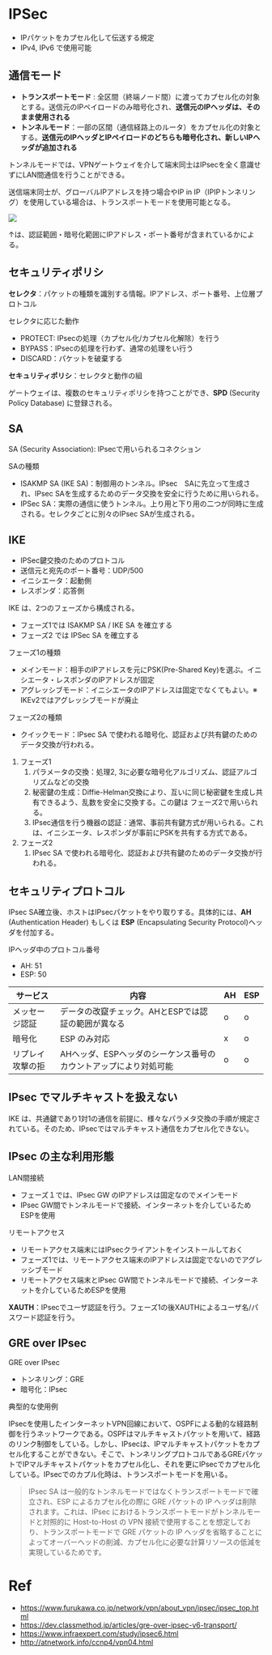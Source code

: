 # IPSec

- IPパケットをカプセル化して伝送する規定
- IPv4, IPv6 で使用可能

## 通信モード

- **トランスポートモード** : 全区間（終端ノード間）に渡ってカプセル化の対象とする。送信元のIPペイロードのみ暗号化され、**送信元のIPヘッダは、そのまま使用される**
- **トンネルモード**：一部の区間（通信経路上のルータ）をカプセル化の対象とする。**送信元のIPヘッダとIPペイロードのどちらも暗号化され、新しいIPヘッダが追加される**

トンネルモードでは、VPNゲートウェイを介して端末同士はIPsecを全く意識せずにLAN間通信を行うことができる。

送信端末同士が、グローバルIPアドレスを持つ場合やIP in IP（IPIPトンネリング）を使用している場合は、トランスポートモードを使用可能となる。

![](http://atnetwork.info/ccnp4/vpn0407.jpg)

↑は、認証範囲・暗号化範囲にIPアドレス・ポート番号が含まれているかによる。

## セキュリティポリシ

**セレクタ**：パケットの種類を識別する情報。IPアドレス、ポート番号、上位層プロトコル

セレクタに応じた動作

- PROTECT: IPsecの処理（カプセル化/カプセル化解除）を行う
- BYPASS：IPsecの処理を行わず、通常の処理をい行う
- DISCARD：パケットを破棄する

**セキュリティポリシ**：セレクタと動作の組

ゲートウェイは、複数のセキュリティポリシを持つことができ、**SPD** (Security Policy Database) に登録される。

## SA

SA (Security Association): IPsecで用いられるコネクション

SAの種類

- ISAKMP SA (IKE SA)：制御用のトンネル。IPsec　SAに先立って生成され、IPsec SAを生成するためのデータ交換を安全に行うために用いられる。
- IPSec SA：実際の通信に使うトンネル。上り用と下り用の二つが同時に生成される。セレクタごとに別々のIPsec SAが生成される。

## IKE

- IPSec鍵交換のためのプロトコル
- 送信元と宛先のポート番号：UDP/500
- イニシエータ：起動側
- レスポンダ：応答側

IKE は、2つのフェーズから構成される。

- フェーズ1では ISAKMP SA / IKE SA を確立する
- フェーズ2 では IPSec SA を確立する

フェーズ1の種類

- メインモード：相手のIPアドレスを元にPSK(Pre-Shared Key)を選ぶ。イニシエータ・レスポンダのIPアドレスが固定
- アグレッシブモード：イニシエータのIPアドレスは固定でなくてもよい。※ IKEv2ではアグレッシブモードが廃止

フェーズ2の種類

- クイックモード：IPsec SA で使われる暗号化、認証および共有鍵のためのデータ交換が行われる。

1. フェーズ1
    1. パラメータの交換：処理2, 3に必要な暗号化アルゴリズム、認証アルゴリズムなどの交換
    2. 秘密鍵の生成：Diffie-Helman交換により、互いに同じ秘密鍵を生成し共有できるよう、乱数を安全に交換する。この鍵は フェーズ2で用いられる。
    3. IPsec通信を行う機器の認証：通常、事前共有鍵方式が用いられる。これは、イニシエータ、レスポンダが事前にPSKを共有する方式である。
2. フェーズ2
    1. IPsec SA で使われる暗号化、認証および共有鍵のためのデータ交換が行われる。

## セキュリティプロトコル

IPsec SA確立後、ホストはIPsecパケットをやり取りする。具体的には、**AH** (Authentication Header) もしくは **ESP** (Encapsulating Security Protocol)ヘッダを付加する。

IPヘッダ中のプロトコル番号

- AH: 51
- ESP: 50


| サービス             | 内容                                                                                              | AH | ESP |
|------------------------|----------------------------------------------------------------------------------------------|------|-------|
| メッセージ認証    | データの改竄チェック。AHとESPでは認証の範囲が異なる                     | o    | o     |
| 暗号化                | ESP のみ対応                                                                                 | x    | o     |
| リプレイ攻撃の拒 | AHヘッダ、ESPヘッダのシーケンス番号のカウントアップにより対処可能 | o    | o     |

## IPsec でマルチキャストを扱えない

IKE は、共通鍵であり1対1の通信を前提に、様々なパラメタ交換の手順が規定されている。そのため、IPsecではマルチキャスト通信をカプセル化できない。

## IPsec の主な利用形態

LAN間接続

- フェーズ１では、IPsec GW のIPアドレスは固定なのでメインモード
- IPsec GW間でトンネルモードで接続、インターネットを介しているためESPを使用

リモートアクセス

- リモートアクセス端末にはIPsecクライアントをインストールしておく
- フェーズ1では、リモートアクセス端末のIPアドレスは固定でないのでアグレッシブモード
- リモートアクセス端末とIPsec GW間でトンネルモードで接続、インターネットを介しているためESPを使用

**XAUTH**：IPsecでユーザ認証を行う。フェーズ1の後XAUTHによるユーザ名/パスワード認証を行う。

## GRE over IPsec

GRE over IPsec

- トンネリング：GRE
- 暗号化：IPsec

典型的な使用例

IPsecを使用したインターネットVPN回線において、OSPFによる動的な経路制御を行うネットワークである。OSPFはマルチキャストパケットを用いて、経路のリンク制御をしている。しかし、IPsecは、IPマルチキャストパケットをカプセル化することができない。そこで、トンネリングプロトコルであるGREパケットでIPマルチキャストパケットをカプセル化し、それを更にIPsecでカプセル化している。IPsecでのカプル化時は、トランスポートモードを用いる。

> IPsec SA は一般的なトンネルモードではなくトランスポートモードで確立され、ESP によるカプセル化の際に GRE パケットの IP ヘッダは削除されます。これは、IPsec におけるトランスポートモードがトンネルモードと対照的に Host-to-Host の VPN 接続で使用することを想定しており、トランスポートモードで GRE パケットの IP ヘッダを省略することによってオーバーヘッドの削減、カプセル化に必要な計算リソースの低減を実現しているためです。

# Ref

- https://www.furukawa.co.jp/network/vpn/about_vpn/ipsec/ipsec_top.html
- https://dev.classmethod.jp/articles/gre-over-ipsec-v6-transport/
- https://www.infraexpert.com/study/ipsec6.html
- http://atnetwork.info/ccnp4/vpn04.html